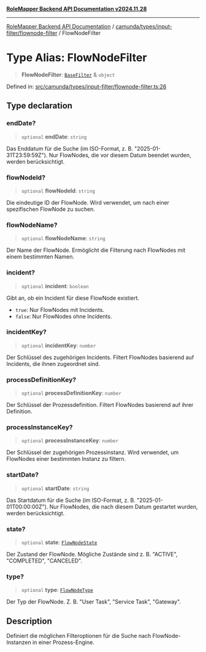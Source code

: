 [**RoleMapper Backend API Documentation v2024.11.28**](../../../../../README.md)

***

[RoleMapper Backend API Documentation](../../../../../modules.md) / [camunda/types/input-filter/flownode-filter](../README.md) / FlowNodeFilter

# Type Alias: FlowNodeFilter

> **FlowNodeFilter**: [`BaseFilter`](../../base-filter/type-aliases/BaseFilter.md) & `object`

Defined in: [src/camunda/types/input-filter/flownode-filter.ts:26](https://github.com/FlowCraft-AG/RoleMapper/blob/2e49de298fb7aea6638be4e21aef4b51c0753b47/backend/src/camunda/types/input-filter/flownode-filter.ts#L26)

## Type declaration

### endDate?

> `optional` **endDate**: `string`

Das Enddatum für die Suche (im ISO-Format, z. B. "2025-01-31T23:59:59Z").
Nur FlowNodes, die vor diesem Datum beendet wurden, werden berücksichtigt.

### flowNodeId?

> `optional` **flowNodeId**: `string`

Die eindeutige ID der FlowNode.
Wird verwendet, um nach einer spezifischen FlowNode zu suchen.

### flowNodeName?

> `optional` **flowNodeName**: `string`

Der Name der FlowNode.
Ermöglicht die Filterung nach FlowNodes mit einem bestimmten Namen.

### incident?

> `optional` **incident**: `boolean`

Gibt an, ob ein Incident für diese FlowNode existiert.
- `true`: Nur FlowNodes mit Incidents.
- `false`: Nur FlowNodes ohne Incidents.

### incidentKey?

> `optional` **incidentKey**: `number`

Der Schlüssel des zugehörigen Incidents.
Filtert FlowNodes basierend auf Incidents, die ihnen zugeordnet sind.

### processDefinitionKey?

> `optional` **processDefinitionKey**: `number`

Der Schlüssel der Prozessdefinition.
Filtert FlowNodes basierend auf ihrer Definition.

### processInstanceKey?

> `optional` **processInstanceKey**: `number`

Der Schlüssel der zugehörigen Prozessinstanz.
Wird verwendet, um FlowNodes einer bestimmten Instanz zu filtern.

### startDate?

> `optional` **startDate**: `string`

Das Startdatum für die Suche (im ISO-Format, z. B. "2025-01-01T00:00:00Z").
Nur FlowNodes, die nach diesem Datum gestartet wurden, werden berücksichtigt.

### state?

> `optional` **state**: [`FlowNodeState`](../../../flownode.type/type-aliases/FlowNodeState.md)

Der Zustand der FlowNode.
Mögliche Zustände sind z. B. "ACTIVE", "COMPLETED", "CANCELED".

### type?

> `optional` **type**: [`FlowNodeType`](../../../flownode.type/type-aliases/FlowNodeType.md)

Der Typ der FlowNode.
Z. B. "User Task", "Service Task", "Gateway".

## Description

Definiert die möglichen Filteroptionen für die Suche nach FlowNode-Instanzen in einer Prozess-Engine.
